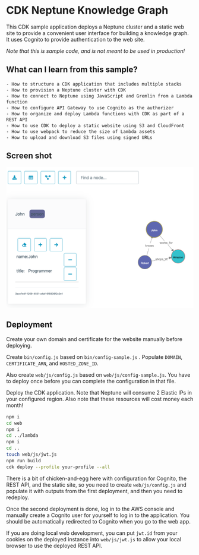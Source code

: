 # CDK Neptune Knowledge Graph

This CDK sample application deploys a Neptune cluster and a static web site to provide
a convenient user interface for building a knowledge graph. It uses Cognito to provide 
authentication to the web site.

_Note that this is sample code, and is not meant to be used in production!_

## What can I learn from this sample?
    - How to structure a CDK application that includes multiple stacks
    - How to provision a Neptune cluster with CDK
    - How to connect to Neptune using JavaScript and Gremlin from a Lambda function
    - How to configure API Gateway to use Cognito as the authorizer
    - How to organize and deploy Lambda functions with CDK as part of a REST API
    - How to use CDK to deploy a static website using S3 and CloudFront
    - How to use webpack to reduce the size of Lambda assets
    - How to upload and download S3 files using signed URLs

## Screen shot

![Graph UI](graph-ui.png)

## Deployment

Create your own domain and certificate for the website manually before deploying.

Create `bin/config.js` based on `bin/config-sample.js` . Populate `DOMAIN`, 
`CERTIFICATE_ARN`, and `HOSTED_ZONE_ID`.

Also create `web/js/config.js` based on `web/js/config-sample.js`. You have to deploy once 
before you can complete the configuration in that file.

Deploy the CDK application. Note that Neptune will consume 2 Elastic IPs in your configured region.
Also note that these resources will cost money each month!

```sh
npm i
cd web
npm i
cd ../lambda
npm i
cd ..
touch web/js/jwt.js
npm run build
cdk deploy --profile your-profile --all
```

There is a bit of chicken-and-egg here with configuration for Cognito, the REST API, and
the static site, so you need to create `web/js/config.js` and populate it with outputs from the
first deployment, and then you need to redeploy.

Once the second deployment is done, log in to the AWS console and manually create a Cognito user
for yourself to log in to the application. You should be automatically redirected to
Cognito when you go to the web app. 

If you are doing local web development, you can put `jwt.id` from your cookies on the deployed
instance into `web/js/jwt.js` to allow your local browser to use the deployed REST API.


